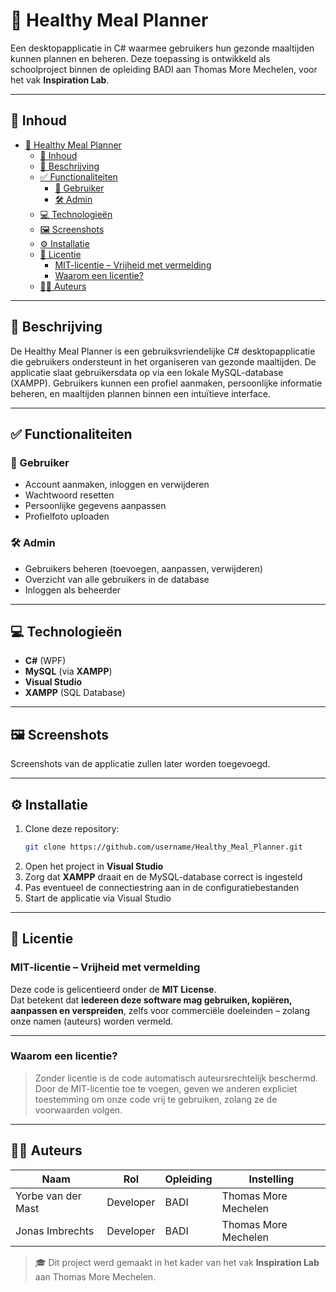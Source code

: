 # 🥗 Healthy Meal Planner

Een desktopapplicatie in C# waarmee gebruikers hun gezonde maaltijden kunnen plannen en beheren. Deze toepassing is ontwikkeld als schoolproject binnen de opleiding BADI aan Thomas More Mechelen, voor het vak **Inspiration Lab**.

---

## 📌 Inhoud

- [🥗 Healthy Meal Planner](#-healthy-meal-planner)
  - [📌 Inhoud](#-inhoud)
  - [📖 Beschrijving](#-beschrijving)
  - [✅ Functionaliteiten](#-functionaliteiten)
    - [👤 Gebruiker](#-gebruiker)
    - [🛠️ Admin](#️-admin)
  - [💻 Technologieën](#-technologieën)
  - [🖼️ Screenshots](#️-screenshots)
  - [⚙️ Installatie](#️-installatie)
  - [📄 Licentie](#-licentie)
    - [MIT-licentie – Vrijheid met vermelding](#mit-licentie--vrijheid-met-vermelding)
    - [Waarom een licentie?](#waarom-een-licentie)
  - [🧑‍💻 Auteurs](#-auteurs)

---

## 📖 Beschrijving

De Healthy Meal Planner is een gebruiksvriendelijke C# desktopapplicatie die gebruikers ondersteunt in het organiseren van gezonde maaltijden. De applicatie slaat gebruikersdata op via een lokale MySQL-database (XAMPP). Gebruikers kunnen een profiel aanmaken, persoonlijke informatie beheren, en maaltijden plannen binnen een intuïtieve interface.

---

## ✅ Functionaliteiten

### 👤 Gebruiker

- Account aanmaken, inloggen en verwijderen  
- Wachtwoord resetten  
- Persoonlijke gegevens aanpassen  
- Profielfoto uploaden  

### 🛠️ Admin

- Gebruikers beheren (toevoegen, aanpassen, verwijderen)  
- Overzicht van alle gebruikers in de database  
- Inloggen als beheerder  

---

## 💻 Technologieën

- **C#** (WPF) 
- **MySQL** (via **XAMPP**)  
- **Visual Studio**  
- **XAMPP**  (SQL Database)

---

## 🖼️ Screenshots

Screenshots van de applicatie zullen later worden toegevoegd.

---

## ⚙️ Installatie

1. Clone deze repository:
   ```bash
   git clone https://github.com/username/Healthy_Meal_Planner.git
   ```
2. Open het project in **Visual Studio**  
3. Zorg dat **XAMPP** draait en de MySQL-database correct is ingesteld  
4. Pas eventueel de connectiestring aan in de configuratiebestanden  
5. Start de applicatie via Visual Studio

---

## 📄 Licentie

### MIT-licentie – Vrijheid met vermelding

Deze code is gelicentieerd onder de **MIT License**.  
Dat betekent dat **iedereen deze software mag gebruiken, kopiëren, aanpassen en verspreiden**, zelfs voor commerciële doeleinden – zolang onze namen (auteurs) worden vermeld.

---

### Waarom een licentie?

> Zonder licentie is de code automatisch auteursrechtelijk beschermd.  
> Door de MIT-licentie toe te voegen, geven we anderen expliciet toestemming om onze code vrij te gebruiken, zolang ze de voorwaarden volgen.

---

## 🧑‍💻 Auteurs

| Naam               | Rol        | Opleiding | Instelling            |
|--------------------|------------|-----------|------------------------|
| Yorbe van der Mast | Developer  | BADI      | Thomas More Mechelen  |
| Jonas Imbrechts    | Developer  | BADI      | Thomas More Mechelen  |

> 🎓 Dit project werd gemaakt in het kader van het vak **Inspiration Lab** aan Thomas More Mechelen.
